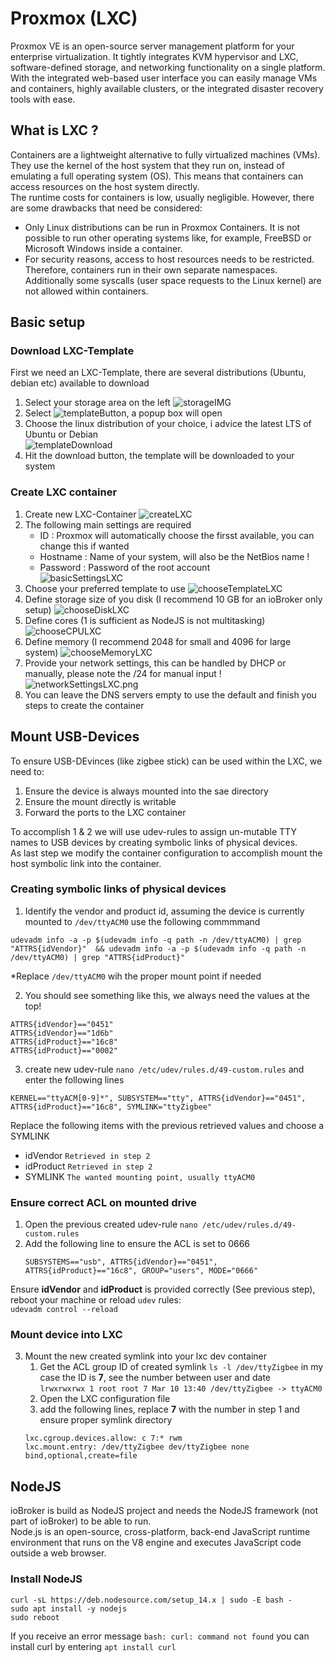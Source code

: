 # Proxmox (LXC)

Proxmox VE is an open-source server management platform for your enterprise virtualization. It tightly integrates KVM hypervisor and LXC, software-defined storage, and networking functionality on a single platform. With the integrated web-based user interface you can easily manage VMs and containers, highly available clusters, or the integrated disaster recovery tools with ease.

## What is LXC ?
Containers are a lightweight alternative to fully virtualized machines (VMs). They use the kernel of the host system that they run on, instead of emulating a full operating system (OS). This means that containers can access resources on the host system directly.  
The runtime costs for containers is low, usually negligible. However, there are some drawbacks that need be considered:

* Only Linux distributions can be run in Proxmox Containers. It is not possible to run other operating systems like, for example, FreeBSD or Microsoft Windows inside a container.  
* For security reasons, access to host resources needs to be restricted. Therefore, containers run in their own separate namespaces. Additionally some syscalls (user space requests to the Linux kernel) are not allowed within containers.

## Basic setup

### Download LXC-Template
First we need  an LXC-Template, there are several distributions (Ubuntu, debian etc)  available to download
1) Select your storage area on the left ![storageIMG](./img/LXC/storageIMG.png)
2) Select ![templateButton](./img/LXC/templateButton.png), a popup box will open
3) Choose the linux distribution of your choice, i advice the latest LTS of Ubuntu or Debian  
   ![templateDownload](./img/LXC/templateDownload.png)
4) Hit the download button, the template will be downloaded to your system

### Create LXC container
1) Create new LXC-Container ![createLXC](./img/LXC/createLXC.png)
2) The following main settings are required
    * ID : Proxmox will automatically choose the firsst available, you can change this if wanted
    * Hostname : Name of your system, will also be the NetBios name !
    * Password : Password of the root account  
      ![basicSettingsLXC](./img/LXC/basicSettingsLXC.png)       
3) Choose your preferred template to use
   ![chooseTemplateLXC](./img/LXC/chooseTemplateLXC.png)
4) Define storage size of you disk (I recommend 10 GB for an ioBroker only setup)
   ![chooseDiskLXC](./img/LXC/chooseDiskLXC.png)
5) Define cores (1 is sufficient as NodeJS is not multitasking)
   ![chooseCPULXC](./img/LXC/chooseCPULXC.png)
6) Define memory (I recommend 2048 for small and 4096 for large system)
   ![chooseMemoryLXC](./img/LXC/chooseMemoryLXC.png)
7) Provide your network settings, this can be handled by DHCP or manually, please note the /24 for manual input !
   ![networkSettingsLXC.png](./img/LXC/networkSettingsLXC.png)
8) You can leave the DNS servers empty to use  the default and finish you steps to create the container

## Mount USB-Devices
To ensure USB-DEvinces (like zigbee stick) can be used within the LXC, we need to:   
1) Ensure the device is always mounted into the sae directory  
2) Ensure the mount directly is writable  
3) Forward the ports to the LXC container  

To accomplish 1 & 2 we will use udev-rules to assign un-mutable TTY names to USB devices by creating symbolic links of physical devices.  
As last step we modify the container configuration to accomplish mount the host symbolic link into the container.

### Creating symbolic links of physical devices
1) Identify the vendor and product id, assuming the device is currently mounted to ```/dev/ttyACM0``` use the following commmmand  
```
udevadm info -a -p $(udevadm info -q path -n /dev/ttyACM0) | grep "ATTRS{idVendor}"  && udevadm info -a -p $(udevadm info -q path -n /dev/ttyACM0) | grep "ATTRS{idProduct}"
```  
*Replace ```/dev/ttyACM0``` wih the proper mount point if needed  

2) You should see something like this, we always need the values at the top!  
```
ATTRS{idVendor}=="0451"
ATTRS{idVendor}=="1d6b"
ATTRS{idProduct}=="16c8"
ATTRS{idProduct}=="0002"
```

3) create new udev-rule ```nano /etc/udev/rules.d/49-custom.rules``` and enter the following lines
```
KERNEL=="ttyACM[0-9]*", SUBSYSTEM=="tty", ATTRS{idVendor}=="0451", ATTRS{idProduct}=="16c8", SYMLINK="ttyZigbee"
```
Replace the following items with the previous retrieved values and choose a SYMLINK
- idVendor ```Retrieved in step 2```
- idProduct ```Retrieved in step 2```
- SYMLINK  ```The wanted mounting point, usually ttyACM0```

### Ensure correct ACL on mounted drive
1) Open the previous created udev-rule
   ```nano /etc/udev/rules.d/49-custom.rules```
2) Add the following line to ensure the ACL is set to 0666
    ```
    SUBSYSTEMS=="usb", ATTRS{idVendor}=="0451", ATTRS{idProduct}=="16c8", GROUP="users", MODE="0666"
   ```
Ensure **idVendor** and **idProduct** is provided correctly (See previous step), reboot your machine or reload ```udev``` rules:  
    ```
    udevadm control --reload
    ```

### Mount device into LXC 
3) Mount the new created symlink into your lxc dev container
    1) Get the ACL group ID of created symlink ```ls -l /dev/ttyZigbee```
       in my case the ID is **7**, see the number between user and date  
       ```lrwxrwxrwx 1 root root 7 Mar 10 13:40 /dev/ttyZigbee -> ttyACM0```
    2) Open the LXC configuration file
    3) add the following lines, replace **7** with the number in step 1 and ensure proper symlink directory
    ```
    lxc.cgroup.devices.allow: c 7:* rwm
    lxc.mount.entry: /dev/ttyZigbee dev/ttyZigbee none bind,optional,create=file
    ```

## NodeJS
ioBroker is build as NodeJS project and needs the NodeJS framework (not part of ioBroker) to be able to run.  
Node.js is an open-source, cross-platform, back-end JavaScript runtime environment that runs on the V8 engine and executes JavaScript code outside a web browser.

### Install NodeJS
```angular2html
curl -sL https://deb.nodesource.com/setup_14.x | sudo -E bash -
sudo apt install -y nodejs
sudo reboot
```

If you receive an error message  ```bash: curl: command not found```  you can install curl by entering ```apt install curl```